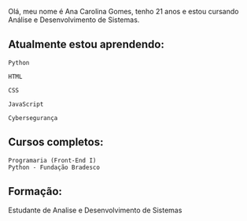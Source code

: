 Olá, meu nome é Ana Carolina Gomes, tenho 21 anos e estou cursando Análise e Desenvolvimento de Sistemas.

## Atualmente estou aprendendo:     
  
    Python 
    
    HTML

    CSS

    JavaScript

    Cybersegurança 
    
## Cursos completos:

    Programaria (Front-End I)
    Python - Fundação Bradesco

## Formação:

Estudante de Analise e Desenvolvimento de Sistemas
